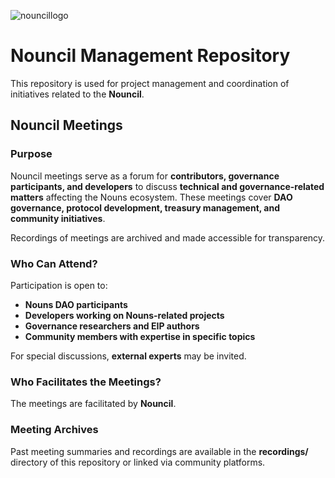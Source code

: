 ![nouncillogo](https://github.com/user-attachments/assets/fc2b65ea-bde4-4b3b-825e-d3f2052e478d)

# Nouncil Management Repository  

This repository is used for project management and coordination of initiatives related to the **Nouncil**.  

## Nouncil Meetings

### Purpose  
Nouncil meetings serve as a forum for **contributors, governance participants, and developers** to discuss **technical and governance-related matters** affecting the Nouns ecosystem. These meetings cover **DAO governance, protocol development, treasury management, and community initiatives**.

Recordings of meetings are archived and made accessible for transparency.    

### Who Can Attend?  
Participation is open to:  
- **Nouns DAO participants**  
- **Developers working on Nouns-related projects**  
- **Governance researchers and EIP authors**  
- **Community members with expertise in specific topics**  

For special discussions, **external experts** may be invited.  

### Who Facilitates the Meetings?  
The meetings are facilitated by **Nouncil**.

### Meeting Archives  
Past meeting summaries and recordings are available in the **recordings/** directory of this repository or linked via community platforms.  

